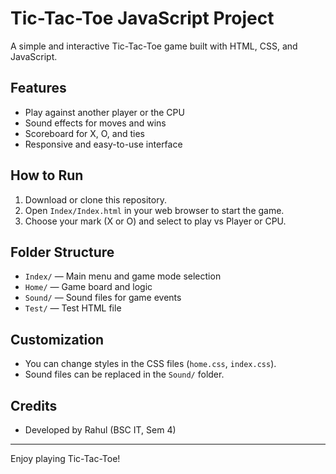 # Tic-Tac-Toe JavaScript Project

A simple and interactive Tic-Tac-Toe game built with HTML, CSS, and JavaScript.

## Features
- Play against another player or the CPU
- Sound effects for moves and wins
- Scoreboard for X, O, and ties
- Responsive and easy-to-use interface

## How to Run
1. Download or clone this repository.
2. Open `Index/Index.html` in your web browser to start the game.
3. Choose your mark (X or O) and select to play vs Player or CPU.

## Folder Structure
- `Index/` — Main menu and game mode selection
- `Home/` — Game board and logic
- `Sound/` — Sound files for game events
- `Test/` — Test HTML file

## Customization
- You can change styles in the CSS files (`home.css`, `index.css`).
- Sound files can be replaced in the `Sound/` folder.

## Credits
- Developed by Rahul (BSC IT, Sem 4)

---
Enjoy playing Tic-Tac-Toe!
